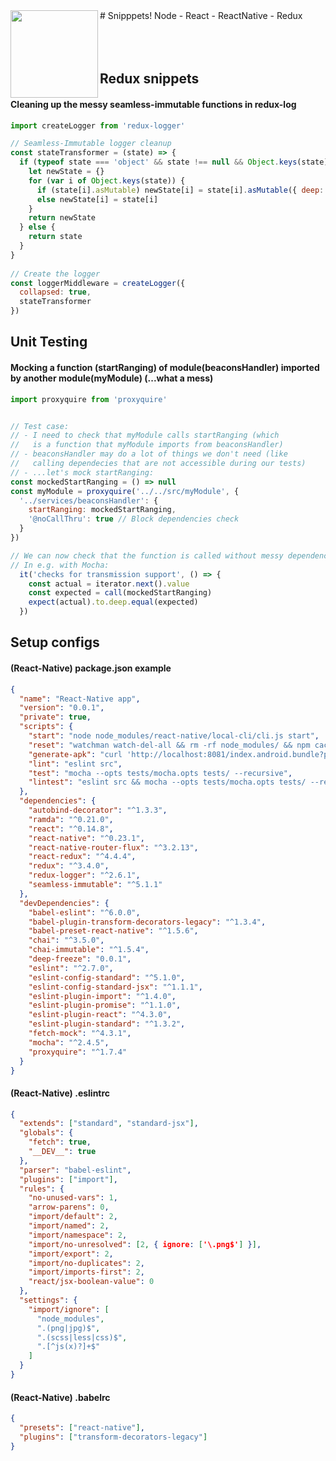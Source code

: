 <img src="https://aspblogs.blob.core.windows.net/media/dwahlin/Windows-Live-Writer/57c59b2be72b_127DE/image_8.png" width="140" align="left">
# Snipppets!
Node - React - ReactNative - Redux
<br />
<br />
<br />
<br />
  
## Redux snippets
#### Cleaning up the messy seamless-immutable functions in redux-log
```javascript
import createLogger from 'redux-logger'

// Seamless-Immutable logger cleanup
const stateTransformer = (state) => {
  if (typeof state === 'object' && state !== null && Object.keys(state).length) {
    let newState = {}
    for (var i of Object.keys(state)) {
      if (state[i].asMutable) newState[i] = state[i].asMutable({ deep: true })
      else newState[i] = state[i]
    }
    return newState
  } else {
    return state
  }
}
​
// Create the logger
const loggerMiddleware = createLogger({
  collapsed: true,
  stateTransformer
})
```

## Unit Testing
#### Mocking a function (startRanging) of  module(beaconsHandler) imported by another module(myModule) (...what a mess)
```javascript
import proxyquire from 'proxyquire'


// Test case: 
// - I need to check that myModule calls startRanging (which
//   is a function that myModule imports from beaconsHandler)
// - beaconsHandler may do a lot of things we don't need (like
//   calling dependecies that are not accessible during our tests)
// - ...let's mock startRanging:
const mockedStartRanging = () => null
const myModule = proxyquire('../../src/myModule', {
  '../services/beaconsHandler': {
    startRanging: mockedStartRanging,
    '@noCallThru': true // Block dependencies check
  }
})

// We can now check that the function is called without messy dependency issues.
// In e.g. with Mocha:
  it('checks for transmission support', () => {
    const actual = iterator.next().value
    const expected = call(mockedStartRanging)
    expect(actual).to.deep.equal(expected)
  })

```


## Setup configs
#### (React-Native) package.json example
```json
{
  "name": "React-Native app",
  "version": "0.0.1",
  "private": true,
  "scripts": {
    "start": "node node_modules/react-native/local-cli/cli.js start",
    "reset": "watchman watch-del-all && rm -rf node_modules/ && npm cache clean && npm prune && npm i",
    "generate-apk": "curl 'http://localhost:8081/index.android.bundle?platform=android' -dev=false -o 'android/app/src/main/assets/index.android.bundle' && android/gradlew assembleRelease -p android/",
    "lint": "eslint src",
    "test": "mocha --opts tests/mocha.opts tests/ --recursive",
    "lintest": "eslint src && mocha --opts tests/mocha.opts tests/ --recursive"
  },
  "dependencies": {
    "autobind-decorator": "^1.3.3",
    "ramda": "^0.21.0",
    "react": "^0.14.8",
    "react-native": "^0.23.1",
    "react-native-router-flux": "^3.2.13",
    "react-redux": "^4.4.4",
    "redux": "^3.4.0",
    "redux-logger": "^2.6.1",
    "seamless-immutable": "^5.1.1"
  },
  "devDependencies": {
    "babel-eslint": "^6.0.0",
    "babel-plugin-transform-decorators-legacy": "^1.3.4",
    "babel-preset-react-native": "^1.5.6",
    "chai": "^3.5.0",
    "chai-immutable": "^1.5.4",
    "deep-freeze": "0.0.1",
    "eslint": "^2.7.0",
    "eslint-config-standard": "^5.1.0",
    "eslint-config-standard-jsx": "^1.1.1",
    "eslint-plugin-import": "^1.4.0",
    "eslint-plugin-promise": "^1.1.0",
    "eslint-plugin-react": "^4.3.0",
    "eslint-plugin-standard": "^1.3.2",
    "fetch-mock": "^4.3.1",
    "mocha": "^2.4.5",
    "proxyquire": "^1.7.4"
  }
}
```

#### (React-Native) .eslintrc
```json
{
  "extends": ["standard", "standard-jsx"],
  "globals": {
    "fetch": true,
    "__DEV__": true
  },
  "parser": "babel-eslint",
  "plugins": ["import"],
  "rules": {
    "no-unused-vars": 1,
    "arrow-parens": 0,
    "import/default": 2,
    "import/named": 2,
    "import/namespace": 2,
    "import/no-unresolved": [2, { ignore: ['\.png$'] }],
    "import/export": 2,
    "import/no-duplicates": 2,
    "import/imports-first": 2,
    "react/jsx-boolean-value": 0
  },
  "settings": {
    "import/ignore": [
      "node_modules",
      ".(png|jpg)$",
      ".(scss|less|css)$",
      ".[^js(x)?]+$"
    ]
  }
}
```

#### (React-Native) .babelrc
```json
{
  "presets": ["react-native"],
  "plugins": ["transform-decorators-legacy"]
}
```
